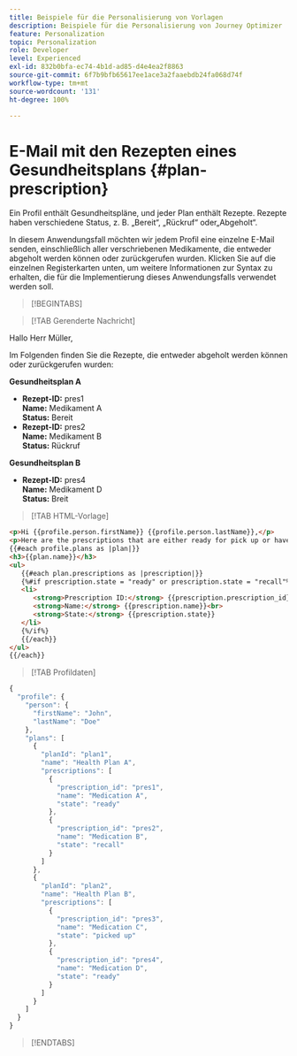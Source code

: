 ```yaml
---
title: Beispiele für die Personalisierung von Vorlagen
description: Beispiele für die Personalisierung von Journey Optimizer
feature: Personalization
topic: Personalization
role: Developer
level: Experienced
exl-id: 832b0bfa-ec74-4b1d-ad85-d4e4ea2f8863
source-git-commit: 6f7b9bfb65617ee1ace3a2faaebdb24fa068d74f
workflow-type: tm+mt
source-wordcount: '131'
ht-degree: 100%

---
```


# E-Mail mit den Rezepten eines Gesundheitsplans {#plan-prescription}

Ein Profil enthält Gesundheitspläne, und jeder Plan enthält Rezepte. Rezepte haben verschiedene Status, z. B. „Bereit“, „Rückruf“ oder„Abgeholt“.

In diesem Anwendungsfall möchten wir jedem Profil eine einzelne E-Mail senden, einschließlich aller verschriebenen Medikamente, die entweder abgeholt werden können oder zurückgerufen wurden. Klicken Sie auf die einzelnen Registerkarten unten, um weitere Informationen zur Syntax zu erhalten, die für die Implementierung dieses Anwendungsfalls verwendet werden soll.

>[!BEGINTABS]

>[!TAB Gerenderte Nachricht]

<p>Hallo Herr Müller,</p>
<p>Im Folgenden finden Sie die Rezepte, die entweder abgeholt werden können oder zurückgerufen wurden:</p>

**Gesundheitsplan A**

<ul>

<li>
      <strong>Rezept-ID:</strong> pres1<br>
      <strong>Name:</strong> Medikament A<br>
      <strong>Status:</strong> Bereit
   </li>

<li>
      <strong>Rezept-ID:</strong> pres2<br>
      <strong>Name:</strong> Medikament B<br>
      <strong>Status:</strong> Rückruf
   </li>

</ul>

**Gesundheitsplan B**

<ul>

<li>
      <strong>Rezept-ID:</strong> pres4<br>
      <strong>Name:</strong> Medikament D<br>
      <strong>Status:</strong> Breit
   </li>

</ul>

>[!TAB HTML-Vorlage]

```html
<p>Hi {{profile.person.firstName}} {{profile.person.lastName}},</p>
<p>Here are the prescriptions that are either ready for pick up or have been recalled:</p>
{{#each profile.plans as |plan|}}
<h3>{{plan.name}}</h3>
<ul>
   {{#each plan.prescriptions as |prescription|}}
   {%#if prescription.state = "ready" or prescription.state = "recall"%}
   <li>
      <strong>Prescription ID:</strong> {{prescription.prescription_id}}<br>
      <strong>Name:</strong> {{prescription.name}}<br>
      <strong>State:</strong> {{prescription.state}}
   </li>
   {%/if%}
   {{/each}}
</ul>
{{/each}}
```

>[!TAB Profildaten]

```javascript
{
  "profile": {
    "person": {
      "firstName": "John",
      "lastName": "Doe"
    },
    "plans": [
      {
        "planId": "plan1",
        "name": "Health Plan A",
        "prescriptions": [
          {
            "prescription_id": "pres1",
            "name": "Medication A",
            "state": "ready"
          },
          {
            "prescription_id": "pres2",
            "name": "Medication B",
            "state": "recall"
          }
        ]
      },
      {
        "planId": "plan2",
        "name": "Health Plan B",
        "prescriptions": [
          {
            "prescription_id": "pres3",
            "name": "Medication C",
            "state": "picked up"
          },
          {
            "prescription_id": "pres4",
            "name": "Medication D",
            "state": "ready"
          }
        ]
      }
    ]
  }
}
```

>[!ENDTABS]
